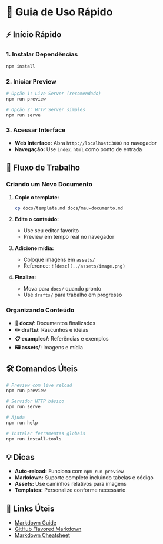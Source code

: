 # 🎯 Guia de Uso Rápido

## ⚡ Início Rápido

### 1. Instalar Dependências
```bash
npm install
```

### 2. Iniciar Preview
```bash
# Opção 1: Live Server (recomendado)
npm run preview

# Opção 2: HTTP Server simples
npm run serve
```

### 3. Acessar Interface
- **Web Interface:** Abra `http://localhost:3000` no navegador
- **Navegação:** Use `index.html` como ponto de entrada

## 📝 Fluxo de Trabalho

### Criando um Novo Documento

1. **Copie o template:**
   ```bash
   cp docs/template.md docs/meu-documento.md
   ```

2. **Edite o conteúdo:**
   - Use seu editor favorito
   - Preview em tempo real no navegador

3. **Adicione mídia:**
   - Coloque imagens em `assets/`
   - Reference: `![desc](../assets/image.png)`

4. **Finalize:**
   - Mova para `docs/` quando pronto
   - Use `drafts/` para trabalho em progresso

### Organizando Conteúdo

- **📄 docs/**: Documentos finalizados
- **✏️ drafts/**: Rascunhos e ideias
- **📋 examples/**: Referências e exemplos
- **🖼️ assets/**: Imagens e mídia

## 🛠️ Comandos Úteis

```bash
# Preview com live reload
npm run preview

# Servidor HTTP básico
npm run serve

# Ajuda
npm run help

# Instalar ferramentas globais
npm run install-tools
```

## 💡 Dicas

- **Auto-reload:** Funciona com `npm run preview`
- **Markdown:** Suporte completo incluindo tabelas e código
- **Assets:** Use caminhos relativos para imagens
- **Templates:** Personalize conforme necessário

## 🔗 Links Úteis

- [Markdown Guide](https://www.markdownguide.org/)
- [GitHub Flavored Markdown](https://github.github.com/gfm/)
- [Markdown Cheatsheet](https://github.com/adam-p/markdown-here/wiki/Markdown-Cheatsheet)